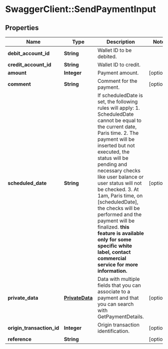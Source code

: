 # SwaggerClient::SendPaymentInput

## Properties
Name | Type | Description | Notes
------------ | ------------- | ------------- | -------------
**debit_account_id** | **String** | Wallet ID to be debited. | 
**credit_account_id** | **String** | Wallet ID to credit. | 
**amount** | **Integer** | Payment amount. | [optional] 
**comment** | **String** | Comment for the payment. | [optional] 
**scheduled_date** | **String** | If scheduledDate is set, the following rules will apply:  1. ScheduledDate cannot be equal to the current date, Paris time.  2. The payment will be inserted but not executed, the status will be pending and necessary checks like user balance or user status will not be checked.  3. At 1am, Paris time, on [scheduledDate], the checks will be performed and the payment will be finalized.  **this feature is available only for some specific white label, contact commercial service for more information.** | [optional] 
**private_data** | [**PrivateData**](PrivateData.md) | Data with multiple fields that you can associate to a payment and that you can search with GetPaymentDetails. | [optional] 
**origin_transaction_id** | **Integer** | Origin transaction identification. | [optional] 
**reference** | **String** |  | [optional] 


